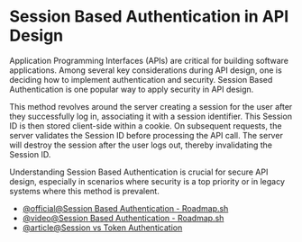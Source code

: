 # Session Based Authentication in API Design 

Application Programming Interfaces (APIs) are critical for building software applications. Among several key considerations during API design, one is deciding how to implement authentication and security. Session Based Authentication is one popular way to apply security in API design. 

This method revolves around the server creating a session for the user after they successfully log in, associating it with a session identifier. This Session ID is then stored client-side within a cookie. On subsequent requests, the server validates the Session ID before processing the API call. The server will destroy the session after the user logs out, thereby invalidating the Session ID. 

Understanding Session Based Authentication is crucial for secure API design, especially in scenarios where security is a top priority or in legacy systems where this method is prevalent.

- [@official@Session Based Authentication - Roadmap.sh](https://roadmap.sh/guides/session-based-authentication)
- [@video@Session Based Authentication - Roadmap.sh](https://www.youtube.com/watch?v=gKkBEOq_shs)
- [@article@Session vs Token Authentication](https://www.authgear.com/post/session-vs-token-authentication)